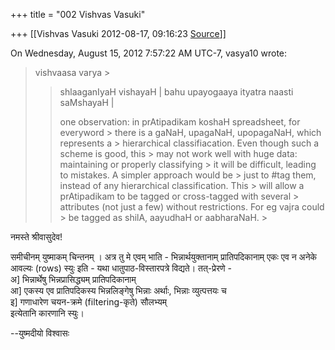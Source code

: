 +++
title = "002 Vishvas Vasuki"

+++
[[Vishvas Vasuki	2012-08-17, 09:16:23 [Source](https://groups.google.com/g/samskrita/c/Fm_7FUdQ_4U)]]



  
  
On Wednesday, August 15, 2012 7:57:22 AM UTC-7, vasya10 wrote:

> vishvaasa varya >
> 
> >   
> > 
> > 
> > shlaaganIyaH vishayaH \| bahu upayogaaya ityatra naasti saMshayaH \|
> > 
> >   
> > 
> > 
> > one observation: in prAtipadikam koshaH spreadsheet, for everyword > there is a gaNaH, upagaNaH, upopagaNaH, which represents a > hierarchical classifiacation. Even though such a scheme is good, this > may not work well with huge data: maintaining or properly classifying > it will be difficult, leading to mistakes. A simpler approach would be > just to #tag them, instead of any hierarchical classification. This > will allow a prAtipadikam to be tagged or cross-tagged with several > attributes (not just a few) without restrictions. For eg vajra could > be tagged as shilA, aayudhaH or aabharaNaH. >
> 
> > 

नमस्ते श्रीवासुदेव!  
  
समीचीनम् युष्माकम् चिन्तनम् । अत्र तु मे एवम् भाति - भिन्नार्थयुक्तानाम् प्रातिपदिकानाम् एकः एव न अनेके आवल्यः (rows) स्युः इति - यथा धातुपाठ-विस्तारपत्रे विद्यते। तत्-प्रेरणे -  
अ\] भिन्नार्थेषु भिन्नप्रासिद्ध्यम् प्रातिपदिकानाम्  
आ\] एकस्य एव प्रातिपदिकस्य भिन्नलिङ्गेषु भिन्नाः अर्थाः, भिन्नाः व्युत्पत्तयः च  
इ\] गणाधारेण चयन-क्रमे (filtering-कृते) सौलभ्यम्  
इत्येतानि कारणानि स्युः।  
  
--युष्मदीयो विश्वासः  

